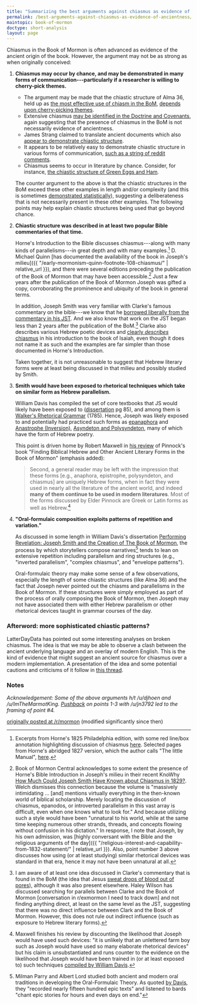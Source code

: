 ```yaml
---
title: "Summarizing the best arguments against chiasmus as evidence of ancientness"
permalink: /best-arguments-against-chiasmus-as-evidence-of-ancientness/
maintopic: book-of-mormon
doctype: short-analysis
layout: page
---
```


Chiasmus in the Book of Mormon is often advanced as evidence of the ancient origin of the book.  However, the argument may not be as strong as when originally conceived:

1. **Chiasmus may occur by chance, and may be demonstrated in many forms of communication---particularly if a researcher is willing to cherry-pick themes.**
    * The argument may be made that the chiastic structure of Alma 36, held up as [the most effective use of chiasm in the BoM](https://publications.mi.byu.edu/book/chiasmus-in-antiquity/), [depends upon cherry-picking themes](https://dialoguejournal.com/wp-content/uploads/sbi/articles/Dialogue_V38N04_105.pdf).
    * Extensive chiasmus [may be identified in the Doctrine and Covenants](http://www.davidgorton.com/Father/Articles/section76.html), again suggesting that the presence of chiasmus in the BoM is not necessarily evidence of ancientness.
    * James Strang claimed to translate ancient documents which also [appear to demonstrate chiastic structure](https://digitalcommons.usu.edu/cgi/viewcontent.cgi?article=1565&context=physics_facpub).
    * It appears to be relatively easy to demonstrate chiastic structure in various forms of communication, [such as a string of reddit comments](https://np.reddit.com/r/mormon/comments/65k95j/im_glad_that_fairmormon_exists_the_fairmormon/dh3lad0/).
    * Chiasmus seems to occur in literature by chance.  Consider, for instance, [the chiastic structure of Green Eggs and Ham](https://www.dialoguejournal.com/wp-content/uploads/sbi/articles/Dialogue_V33N04_173.pdf).

    The counter argument to the above is that the chiastic structures in the BoM exceed these other examples in length and/or complexity (and this is sometimes [demonstrated statistically](https://digitalcommons.usu.edu/cgi/viewcontent.cgi?article=1565&context=physics_facpub)), suggesting a deliberateness that is not necessarily present in these other examples.  The following points may help explain chiastic structures being used that go beyond chance.

2. **Chiastic structure was described in at least two popular Bible commentaries of that time.**

    Horne's Introduction to the Bible discusses chiasmus---along with many kinds of parallelisms---in great depth and with many examples.[^editions] D. Michael Quinn [has documented the availability of the book in Joseph's milieu]({{ "/early-mormonism-quinn-footnote-108-chiasmus/" | relative_url }}), and there were several editions preceding the publication of the Book of Mormon that may have been accessible.[^knowhy]  Just a few years after the publication of the Book of Mormon Joseph was gifted a copy, corroborating the prominence and ubiquity of the book in general terms.

    In addition, Joseph Smith was very familiar with Clarke's famous commentary on the bible---we know that he [borrowed liberally from the commentary in his JST](http://jur.byu.edu/?p=21296).  And we also know that work on the JST began less than 2 years after the publication of the BoM.[^clarkeinbom] Clarke also describes various Hebrew poetic devices and [clearly _describes_ chiasmus](https://books.google.com/books?id=Q2pCAQAAIAAJ&pg=PA668&lpg=PA668#v=onepage&q&f=false) in his introduction to the book of Isaiah, even though it does not name it as such and the examples are far simpler than those documented in Horne's Introduction.

    Taken together, it is not unreasonable to suggest that Hebrew literary forms were at least being discussed in that milieu and possibly studied by Smith.

3. **Smith would have been exposed to rhetorical techniques which take on similar form as Hebrew parallelism.**

    William Davis has compiled the set of core textbooks that JS would likely have been exposed to ([dissertation](https://escholarship.org/uc/item/86h814zv) pg 85), and among them is [Walker's Rhetorical Grammar](https://archive.org/details/in.ernet.dli.2015.511864/page/n11) (1785).  Hence, Joseph was likely exposed to and potentially had practiced such forms as [epanaphora](https://archive.org/details/in.ernet.dli.2015.511864/page/n203) and [Anastrophe (Inversion)](https://archive.org/details/in.ernet.dli.2015.511864/page/n213), [Asyndeton and Polysyndeton](https://archive.org/details/in.ernet.dli.2015.511864/page/n215), many of which have the form of Hebrew poetry.

    This point is driven home by Robert Maxwell in [his review](https://byustudies.byu.edu/content/finding-biblical-hebrew-and-other-ancient-literary-forms-book-mormon) of Pinnock's book "Finding Biblical Hebrew and Other Ancient Literary Forms in the Book of Mormon" (emphasis added): 

    > Second, a general reader may be left with the impression that these forms [e.g., anaphora, epistrophe, polysyndeton, and chiasmus] are uniquely Hebrew forms, when in fact they were used in nearly all the literature of the ancient world, and indeed **many of them continue to be used in modern literatures**. Most of the forms discussed by Elder Pinnock are Greek or Latin forms as well as Hebrew.[^dismiss]

4. **"Oral-formulaic composition exploits patterns of repetition and variation."**

    As discussed in some length in William Davis's dissertation [Performing Revelation: Joseph Smith and the Creation of The Book of Mormon](https://escholarship.org/uc/item/86h814zv), the process by which storytellers compose narratives[^oralformulaictheory] tends to lean on extensive repetition including parallelism and ring structures (e.g., "inverted parallelism", "complex chiasmus", and "envelope patterns").

    Oral-formulaic theory may make some sense of a few observations, especially the length of some chiastic structures (like Alma 36) and the fact that Joseph never pointed out the chiasms and parallelisms in the Book of Mormon.  If these structures were simply employed as part of the process of orally composing the Book of Mormon, then Joseph may not have associated them with either Hebrew parallelism or other rhetorical devices taught in grammar courses of the day.

### Afterword: more sophisticated chiastic patterns?

LatterDayData has pointed out some interesting analyses on broken chiasmus.  The idea is that we may be able to observe a clash between the ancient underlying language and an overlay of modern English.  This is the kind of evidence that might suggest an ancient source for chiasmus over a modern implementation.  A presentation of the idea and some potential cautions and criticisms of it follow in [this thread](https://www.reddit.com/r/mormon/comments/eqip4v/what_traditionslawsnorms_can_only_be_traced_back/fffnuzy/).

### Notes

*Acknowledgement: Some of the above arguments h/t /u/djhoen and /u/ImTheMarmotKing.  [Pushback](https://www.reddit.com/r/mormon/comments/eqip4v/what_traditionslawsnorms_can_only_be_traced_back/ff9x62n/) on points 1-3 with /u/jn3792 led to the framing of point #4.*

[originally posted at /r/mormon](https://www.reddit.com/r/mormon/comments/84wj6t/summarizing_the_best_arguments_against_chiasmus/) (modified significantly since then)

[^knowhy]: Book of Mormon Central acknowledges to some extent the presence of Horne's Bible Introduction in Joseph's milieu in their recent KnoWhy [How Much Could Joseph Smith Have Known about Chiasmus in 1829?](https://knowhy.bookofmormoncentral.org/knowhy/how-much-could-joseph-smith-have-known-about-chiasmus-in-1829).  Welch dismisses this connection because the volume is "massively intimidating … [and] mentions virtually everything in the then-known world of biblical scholarship. Merely locating the discussion of chiasmus, epanodos, or introverted parallelism in this vast array is difficult, even when one knows what to look for." And because utilizing such a style would have been "unnatural to his world, while at the same time keeping numerous other strands, threads, and concepts flowing without confusion in his dictation."  In response, I note that Joseph, by his own admission, was [highly conversant with the Bible and the religious arguments of the day]({{ "/religious-interest-and-capability-from-1832-statement/" | relative_url }}).  Also, point number 3 above discusses how using (or at least studying) similar rhetorical devices was standard in that era, hence it may not have been unnatural at all.

[^editions]: Excerpts from Horne's 1825 Philadelphia edition, with some red line/box annotation highlighting discussion of chiasmus [here](https://docs.google.com/viewer?url=https://github.com/faenrandir/a_careful_examination/raw/6727d12503a714708d89db5fd8128a36e1f8ac75/documents/book_of_mormon/chiasmus/1825_Horne_An_Introduction_to_the_Critical_Study_and_Knowledge_of_the_Holy_Scriptures.pdf).  Selected pages from Horne's abridged 1827 version, which the author calls "The little Manual", [here](https://docs.google.com/viewer?url=https://github.com/faenrandir/a_careful_examination/raw/6727d12503a714708d89db5fd8128a36e1f8ac75/documents/book_of_mormon/chiasmus/1827_Horne_London_A_Compendious_Introduction_to_The_Study_of_the_Bible-selected-pages.pdf).

[^clarkeinbom]:  I am aware of at least one idea discussed in Clarke's commentary that is found in the BoM (the idea that Jesus [sweat drops of blood out of pores](https://www.reddit.com/r/exmormon/comments/7z6jg3/the_idea_that_jesus_sweated_drops_of_blood_out_of/)), although it was also present elsewhere.  Haley Wilson has discussed searching for parallels between Clarke and the Book of Mormon [conversation in r/exmormon I need to track down] and not finding anything direct, at least on the same level as the JST, suggesting that there was no direct influence between Clark and the Book of Mormon.  However, this does not rule out indirect influence (such as exposure to Hebrew literary forms).

[^dismiss]: Maxwell finishes his review by discounting the likelihood that Joseph would have used such devices: "it is unlikely that an unlettered farm boy such as Joseph would have used so many elaborate rhetorical devices" but his claim is unsubstantiated and runs counter to the evidence on the likelihood that Joseph would have been trained in (or at least exposed to) such techniques [compiled by William Davis](https://escholarship.org/uc/item/86h814zv).

[^oralformulaictheory]: Milman Parry and Albert Lord studied both ancient and modern oral traditions in developing the Oral-Formulaic Theory.  As quoted [by Davis](https://escholarship.org/uc/item/86h814zv), they "recorded nearly fifteen hundred epic texts" and listened to bards "chant epic stories for hours and even days on end."
